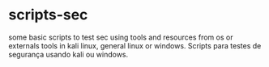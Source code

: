 # scripts-sec
some basic scripts to test sec using tools and resources from os or externals tools in kali linux, general linux or windows. Scripts para testes de segurança usando kali ou windows.

